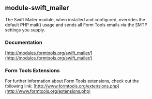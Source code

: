 ## module-swift_mailer

The Swift Mailer module, when installed and configured, overrides the default PHP mail() usage and sends all Form Tools emails via the SMTP settings you supply.

### Documentation

[http://modules.formtools.org/swift_mailer/](http://modules.formtools.org/swift_mailer/)

### Form Tools Extensions

For further information about Form Tools extensions, check out the following link:
[http://www.formtools.org/extensions.php](http://www.formtools.org/extensions.php)
